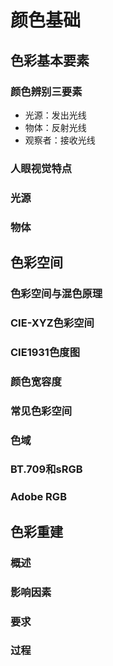 # 颜色基础

## 色彩基本要素

### 颜色辨别三要素

* 光源：发出光线
* 物体：反射光线
* 观察者：接收光线



### 人眼视觉特点



### 光源



### 物体





## 色彩空间

### 色彩空间与混色原理



### CIE-XYZ色彩空间



### CIE1931色度图



### 颜色宽容度



### 常见色彩空间



### 色域



### BT.709和sRGB



### Adobe RGB







## 色彩重建

### 概述



### 影响因素



### 要求



### 过程